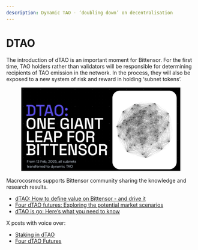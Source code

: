 ```yaml
---
description: Dynamic TAO - ‘doubling down’ on decentralisation
---
```


# DTAO

The introduction of dTAO is an important moment for Bittensor. For the first time, TAO holders rather than validators will be responsible for determining recipients of TAO emission in the network. In the process, they will also be exposed to a new system of risk and reward in holding ‘subnet tokens’.

<figure><img src="../.gitbook/assets/Screenshot 2025-03-05 at 19.50.09.png" alt=""><figcaption></figcaption></figure>

Macrocosmos supports Bittensor community sharing the knowledge and research results.&#x20;

* [dTAO: How to define value on Bittensor - and drive it](https://macrocosmosai.substack.com/p/dtao-how-to-define-value-on-bittensor)
* [Four dTAO futures: Exploring the potential market scenarios](https://macrocosmosai.substack.com/p/four-dtao-futures-exploring-the-potential)
* [dTAO is go: Here’s what you need to know](https://macrocosmosai.substack.com/p/dtao-is-go-heres-what-you-need-to)

X posts with voice over:

* [Staking in dTAO](https://x.com/MacrocosmosAI/status/1889729367846297642)
* [Four dTAO Futures](https://x.com/MacrocosmosAI/status/1891586951289188721)
